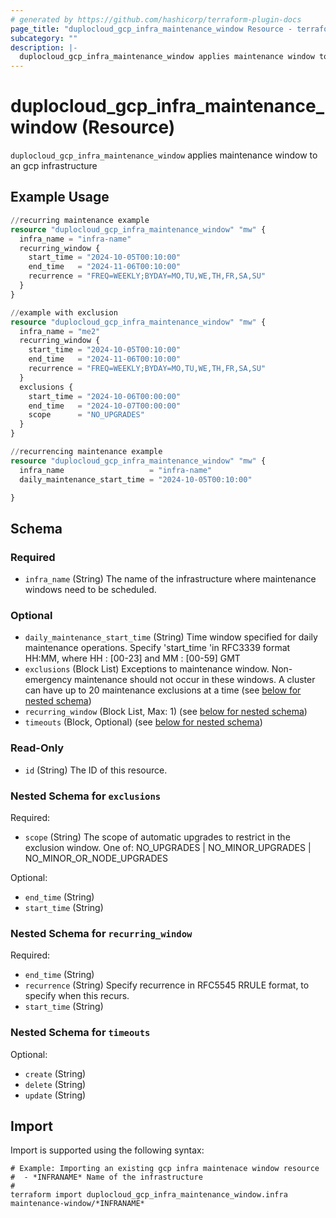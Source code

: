 ```yaml
---
# generated by https://github.com/hashicorp/terraform-plugin-docs
page_title: "duplocloud_gcp_infra_maintenance_window Resource - terraform-provider-duplocloud"
subcategory: ""
description: |-
  duplocloud_gcp_infra_maintenance_window applies maintenance window to an gcp infrastructure
---
```


# duplocloud_gcp_infra_maintenance_window (Resource)

`duplocloud_gcp_infra_maintenance_window` applies maintenance window to an gcp infrastructure

## Example Usage

```terraform
//recurring maintenance example
resource "duplocloud_gcp_infra_maintenance_window" "mw" {
  infra_name = "infra-name"
  recurring_window {
    start_time = "2024-10-05T00:10:00"
    end_time   = "2024-11-06T00:10:00"
    recurrence = "FREQ=WEEKLY;BYDAY=MO,TU,WE,TH,FR,SA,SU"
  }
}

//example with exclusion
resource "duplocloud_gcp_infra_maintenance_window" "mw" {
  infra_name = "me2"
  recurring_window {
    start_time = "2024-10-05T00:10:00"
    end_time   = "2024-11-06T00:10:00"
    recurrence = "FREQ=WEEKLY;BYDAY=MO,TU,WE,TH,FR,SA,SU"
  }
  exclusions {
    start_time = "2024-10-06T00:00:00"
    end_time   = "2024-10-07T00:00:00"
    scope      = "NO_UPGRADES"
  }
}

//recurrencing maintenance example
resource "duplocloud_gcp_infra_maintenance_window" "mw" {
  infra_name                   = "infra-name"
  daily_maintenance_start_time = "2024-10-05T00:10:00"

}
```

<!-- schema generated by tfplugindocs -->
## Schema

### Required

- `infra_name` (String) The name of the infrastructure where maintenance windows need to be scheduled.

### Optional

- `daily_maintenance_start_time` (String) Time window specified for daily maintenance operations. Specify 'start_time 'in RFC3339 format HH:MM, where HH : [00-23] and MM : [00-59] GMT
- `exclusions` (Block List) Exceptions to maintenance window. Non-emergency maintenance should not occur in these windows. A cluster can have up to 20 maintenance exclusions at a time (see [below for nested schema](#nestedblock--exclusions))
- `recurring_window` (Block List, Max: 1) (see [below for nested schema](#nestedblock--recurring_window))
- `timeouts` (Block, Optional) (see [below for nested schema](#nestedblock--timeouts))

### Read-Only

- `id` (String) The ID of this resource.

<a id="nestedblock--exclusions"></a>
### Nested Schema for `exclusions`

Required:

- `scope` (String) The scope of automatic upgrades to restrict in the exclusion window. One of: NO_UPGRADES | NO_MINOR_UPGRADES | NO_MINOR_OR_NODE_UPGRADES

Optional:

- `end_time` (String)
- `start_time` (String)


<a id="nestedblock--recurring_window"></a>
### Nested Schema for `recurring_window`

Required:

- `end_time` (String)
- `recurrence` (String) Specify recurrence in RFC5545 RRULE format, to specify when this recurs.
- `start_time` (String)


<a id="nestedblock--timeouts"></a>
### Nested Schema for `timeouts`

Optional:

- `create` (String)
- `delete` (String)
- `update` (String)

## Import

Import is supported using the following syntax:

```shell
# Example: Importing an existing gcp infra maintenace window resource
#  - *INFRANAME* Name of the infrastructure
#
terraform import duplocloud_gcp_infra_maintenance_window.infra maintenance-window/*INFRANAME*
```
